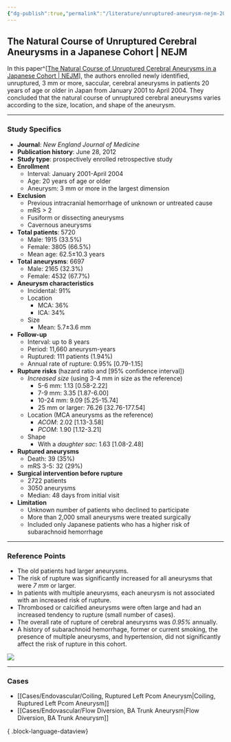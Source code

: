 ```yaml
---
{"dg-publish":true,"permalink":"/literature/unruptured-aneurysm-nejm-2012/","tags":["aneurysm","aneurysm/unruptured","Japanese","NEJM"],"created":"2023-11-11T13:48:16.264-08:00","updated":"2023-11-11T14:56:42.057-08:00"}
---
```



## The Natural Course of Unruptured Cerebral Aneurysms in a Japanese Cohort | NEJM

In this paper^[[The Natural Course of Unruptured Cerebral Aneurysms in a Japanese Cohort | NEJM](https://www.nejm.org/doi/full/10.1056/NEJMoa1113260)], the authors enrolled newly identified, unruptured, 3 mm or more, saccular, cerebral aneurysms in patients 20 years of age or older in Japan from January 2001 to April 2004. They concluded that the natural course of unruptured cerebral aneurysms varies according to the size, location, and shape of the aneurysm.

---

### Study Specifics

- **Journal**: *New England Journal of Medicine*
- **Publication history**: June 28, 2012
- **Study type**: prospectively enrolled retrospective study
- **Enrollment**
	- Interval: January 2001-April 2004
	- Age: 20 years of age or older
	- Aneurysm: 3 mm or more in the largest dimension
- **Exclusion**
	- Previous intracranial hemorrhage of unknown or untreated cause
	- mRS > 2
	- Fusiform or dissecting aneurysms
	- Cavernous aneurysms
- **Total patients**: 5720
	- Male: 1915 (33.5%)
	- Female: 3805 (66.5%)
	- Mean age: 62.5±10.3 years
- **Total aneurysms**: 6697
	- Male: 2165 (32.3%)
	- Female: 4532 (67.7%)
- **Aneurysm characteristics**
	- Incidental: 91%
	- Location
		- MCA: 36%
		- ICA: 34%
	- Size
		- Mean: 5.7±3.6 mm
- **Follow-up**
	- Interval: up to 8 years
	- Period: 11,660 aneurysm-years
	- Ruptured: 111 patients (1.94%)
	- Annual rate of rupture: 0.95% \[0.79-1.15\]
- **Rupture risks** (hazard ratio and \[95% confidence interval\])
	- *Increased size* (using 3-4 mm in size as the reference)
		- 5-6 mm: 1.13 \[0.58-2.22\]
		- 7-9 mm: 3.35 \[1.87-6.00\]
		- 10-24 mm: 9.09 \[5.25-15.74\]
		- 25 mm or larger: 76.26 \[32.76-177.54\]
	- Location (MCA aneurysms as the reference)
		- *ACOM*: 2.02 \[1.13-3.58\]
		- *PCOM*: 1.90 \[1.12-3.21\]
	- Shape
		- With a *daughter sac*: 1.63 \[1.08-2.48\]
- **Ruptured aneurysms**
	- Death: 39 (35%)
	- mRS 3-5: 32 (29%)
- **Surgical intervention before rupture**
	- 2722 patients
	- 3050 aneurysms
	- Median: 48 days from initial visit
- **Limitation**
	- Unknown number of patients who declined to participate
	- More than 2,000 small aneurysms were treated surgically
	- Included only Japanese patients who has a higher risk of subarachnoid hemorrhage

---

### Reference Points

- The old patients had larger aneurysms.
- The risk of rupture was significantly increased for all aneurysms that were *7 mm* or larger.
- In patients with multiple aneurysms, each aneurysm is not associated with an increased risk of rupture.
- Thrombosed or calcified aneurysms were often large and had an increased tendency to rupture (small number of cases).
- The overall rate of rupture of cerebral aneurysms was *0.95%* annually.
- A history of subarachnoid hemorrhage, former or current smoking, the presence of multiple aneurysms, and hypertension, did not significantly affect the risk of rupture in this cohort.

![](https://www.nejm.org/na101/home/literatum/publisher/mms/journals/content/nejm/2012/nejm_2012.366.issue-26/nejmoa1113260/20130620/images/img_xlarge/nejmoa1113260_t3.jpeg)

---

### Cases

- [[Cases/Endovascular/Coiling, Ruptured Left Pcom Aneurysm\|Coiling, Ruptured Left Pcom Aneurysm]]
- [[Cases/Endovascular/Flow Diversion, BA Trunk Aneurysm\|Flow Diversion, BA Trunk Aneurysm]]

{ .block-language-dataview}

